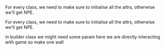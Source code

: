 For every class, we need to make sure to initialise all the attrs,
otherwise we'll get NPE.

For every class, we need to make sure to initialise all the attrs,
otherwise we'll get NPE.

in builder class we might need some param
here we are directly interacting with game so make one wall

